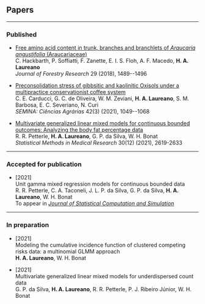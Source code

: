 ## Papers

***

### Published

+ [Free amino acid content in trunk, branches and branchlets of *Araucaria angustifolia* (Araucariaceae)](https://bit.ly/3mXe63K)\
  C. Hackbarth, P. Soffiatti, F. Zanette, E. I. S. Floh, A. F. Macedo,
  **H. A. Laureano**\
  *Journal of Forestry Research* 29 (2018), 1489--1496

+ [Preconsolidation stress of gibbsitic and kaolinitic Oxisols under a multipractice conservationist coffee system](http://www.uel.br/revistas/uel/index.php/semagrarias/article/view/41338)\
  C. E. Carducci, G. C. de Oliveira, W. M. Zeviani, **H. A. Laureano**,
  S. M. Barbosa, E. C. Severiano, N. Curi\
  *SEMINA: Ciências Agrárias* 42(3) (2021), 1049--1068

+ [Multivariate generalized linear mixed models for continuous bounded outcomes: Analyzing the body fat percentage data](https://journals.sagepub.com/doi/abs/10.1177/09622802211043276)\
  R. R. Petterle, **H. A. Laureano**, G. P. da Silva, W. H. Bonat\
  *Statistical Methods in Medical Research* 30(12) (2021), 2619-2633

***

### Accepted for publication

+ [2021]\
  Unit gamma mixed regression models for continuous bounded data\
  R. R. Petterle, C. A. Taconeli, J. L. P. da Silva, G. P. da Silva,
  **H. A. Laureano**, W. H. Bonat\
  To appear in [*Journal of Statistical Computation and Simulation*](https://www.google.com/search?q=journal+of+statistical+computation+and+simulation)

<!-- ### Submitted for publication -->

***

### In preparation

+ [2021]\
  Modeling the cumulative incidence function of clustered competing
  risks data: a multinomial GLMM approach\
  **H. A. Laureano**, W. H. Bonat

+ [2021]\
  Multivariate generalized linear mixed models for underdispersed count
  data\
  G. P. da Silva, **H. A. Laureano**, R. R. Petterle, P. J. Ribeiro
  Júnior, W. H. Bonat
